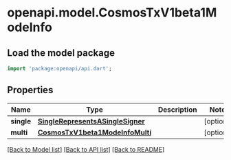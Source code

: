 # openapi.model.CosmosTxV1beta1ModeInfo

## Load the model package
```dart
import 'package:openapi/api.dart';
```

## Properties
Name | Type | Description | Notes
------------ | ------------- | ------------- | -------------
**single** | [**SingleRepresentsASingleSigner**](SingleRepresentsASingleSigner.md) |  | [optional] 
**multi** | [**CosmosTxV1beta1ModeInfoMulti**](CosmosTxV1beta1ModeInfoMulti.md) |  | [optional] 

[[Back to Model list]](../README.md#documentation-for-models) [[Back to API list]](../README.md#documentation-for-api-endpoints) [[Back to README]](../README.md)


